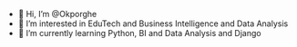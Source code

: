 - 👋 Hi, I’m @Okporghe
- 👀 I’m interested in EduTech and Business Intelligence and Data Analysis
- 🌱 I’m currently learning Python, BI and Data Analysis and Django

<!---
Okporghe/Okporghe is a ✨ special ✨ repository because its `README.md` (this file) appears on your GitHub profile.
You can click the Preview link to take a look at your changes.
--->
